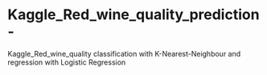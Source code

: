 # Kaggle_Red_wine_quality_prediction-
Kaggle_Red_wine_quality classification with K-Nearest-Neighbour and regression with Logistic Regression 
